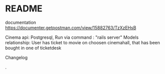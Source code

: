 # README
documentation
https://documenter.getpostman.com/view/15882763/TzXzEHsB

Cinema api: Postgresql, Run via command : "rails server"
Models relationship: User has ticket to movie on choosen cinemahall, that has been bought in one of ticketdesk


Changelog
	

.
